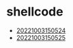 # shellcode
- [20221003150524](/zet/20221003150524/README.md)
- [20221003150525](/zet/20221003150525/README.md)

